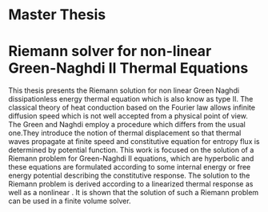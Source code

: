 # Master Thesis 

# Riemann solver for non-linear Green-Naghdi II Thermal Equations

This thesis presents the Riemann solution for non linear Green Naghdi dissipationless energy thermal equation which is also know as type II. The classical theory of heat conduction based on the Fourier law allows infinite diffusion speed which is not well accepted from a physical point of view. The Green and Naghdi employ a procedure which differs from the usual one.They introduce the notion of thermal displacement so that thermal waves propagate at finite speed and constitutive equation for entropy flux is determined by potential function. This work is focused on the solution of a Riemann problem for Green-Naghdi II equations, which are hyperbolic and these equations are formulated according to some internal energy or free energy potential describing the constitutive response. The solution to the Riemann problem is derived according to a linearized thermal response as well as a nonlinear . It is shown that the solution of such a Riemann problem can be used in a finite volume solver.
